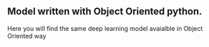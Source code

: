 ## Model written with Object Oriented python.

Here you will find the same deep learning model avaialble in Object Oriented way
